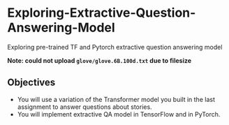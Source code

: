# Exploring-Extractive-Question-Answering-Model
Exploring pre-trained TF and Pytorch extractive question answering model

**Note: could not upload `glove/glove.6B.100d.txt` due to filesize**

## Objectives
* You will use a variation of the Transformer model you built in the last assignment to answer questions about stories.
* You will implement extractive QA model in TensorFlow and in PyTorch.
